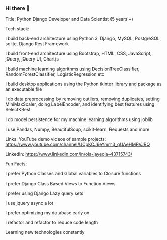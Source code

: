 ### Hi there 👋

Title:
Python Django Developer and Data Scientist (5 years'+)

Tech stack:

I build back-end architecture using Python 3, Django, MySQL, PostgreSQL, sqlite, Django Rest Framework

I build front-end architecture using Bootstrap, HTML, CSS, JavaScript, jQuery, jQuery UI, Chartjs

I build machine learning algorithms using DecisionTreeClassifier, RandomForestClassifier, LogisticRegression etc

I build desktop applications using the Python tkinter library and package as an executable file

I do data preprocessing by removing outliers, removing duplicates, setting MiniMaxScaler, doing LabelEncoder, and identifying best features using SelectKBest

I do model persistence for my machine learning algorithms using joblib 

I use Pandas, Numpy, BeautifulSoup, scikit-learn, Requests and more

Links:
YouTube demo videos of sample projects: https://www.youtube.com/channel/UCpKCJ6eYmm3_qUAeHMRVJRQ

LinkedIn:
https://www.linkedin.com/in/ola-jayeola-43715743/

Fun Facts:

I prefer Python Classes and Global variables to Closure functions

I prefer Django Class Based Views to Function Views

I prefer using Django Lazy query sets

I use jquery async a lot

I prefer optimizing my database early on

I refactor and refactor to reduce code length

Learning new technologies constantly
